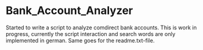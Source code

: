 # Bank_Account_Analyzer
Started to write a script to analyze comdirect bank accounts. This is work in progress, currently the script interaction and search words are only implemented in german.
Same goes for the readme.txt-file.
